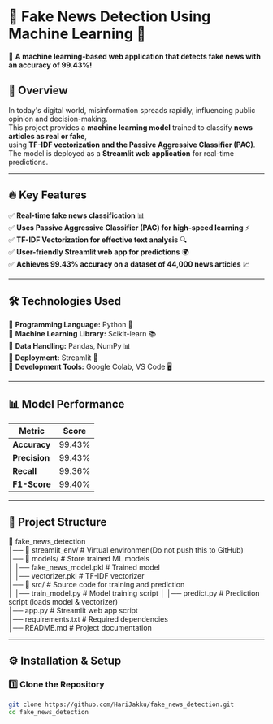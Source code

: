 # 📰 Fake News Detection Using Machine Learning 🤖  

🚀 **A machine learning-based web application that detects fake news with an accuracy of 99.43%!**  

## 📌 Overview  
In today's digital world, misinformation spreads rapidly, influencing public opinion and decision-making.  
This project provides a **machine learning model** trained to classify **news articles as real or fake**,  
using **TF-IDF vectorization and the Passive Aggressive Classifier (PAC)**.  
The model is deployed as a **Streamlit web application** for real-time predictions.  

---

## 🔥 Key Features  
✅ **Real-time fake news classification** 📊  
✅ **Uses Passive Aggressive Classifier (PAC) for high-speed learning** ⚡  
✅ **TF-IDF Vectorization for effective text analysis** 🔍  
✅ **User-friendly Streamlit web app for predictions** 🌍  
✅ **Achieves 99.43% accuracy on a dataset of 44,000 news articles** 📈  

---

## 🛠 Technologies Used  
🔹 **Programming Language:** Python 🐍  
🔹 **Machine Learning Library:** Scikit-learn 📚  
🔹 **Data Handling:** Pandas, NumPy 📊  
🔹 **Deployment:** Streamlit 🚀  
🔹 **Development Tools:** Google Colab, VS Code 🖥️  

---

## 📊 Model Performance  
| Metric      | Score  |  
|------------|--------|  
| **Accuracy**  | 99.43%  |  
| **Precision** | 99.43%  |  
| **Recall**    | 99.36%  |  
| **F1-Score**  | 99.40%  |  

---

## 📂 Project Structure  
📂 fake_news_detection  
│── 📂 streamlit_env/        # Virtual environmen(Do not push this to GitHub)  
│── 📂 models/               # Store trained ML models  
│   │── fake_news_model.pkl  # Trained model  
│   │── vectorizer.pkl       # TF-IDF vectorizer  
│── 📂 src/                  # Source code for training and prediction  
│   │── train_model.py       # Model training script 
│   │── predict.py           # Prediction script (loads model & vectorizer)  
│── app.py                   # Streamlit web app script  
│── requirements.txt         # Required dependencies  
│── README.md                # Project documentation  


---

## ⚙️ Installation & Setup  

### 1️⃣ Clone the Repository  
```bash
git clone https://github.com/HariJakku/fake_news_detection.git
cd fake_news_detection



 


